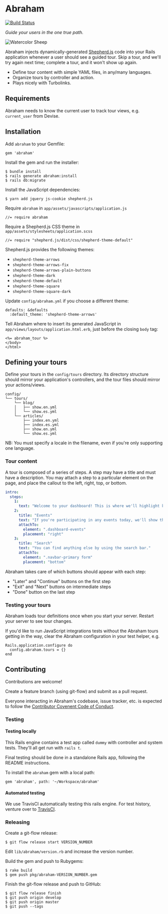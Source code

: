 # Abraham

[![Build Status](https://travis-ci.com/actmd/abraham.svg?branch=master)](https://travis-ci.com/actmd/abraham)

_Guide your users in the one true path._

![Watercolor Sheep](https://upload.wikimedia.org/wikipedia/commons/e/e4/Watercolor_Sheep_Drawing.jpg)

Abraham injects dynamically-generated [Shepherd.js](http://github.hubspot.com/shepherd/docs/welcome/) code into your Rails application whenever a user should see a guided tour. Skip a tour, and we'll try again next time; complete a tour, and it won't show up again.

* Define tour content with simple YAML files, in any/many languages.
* Organize tours by controller and action.
* Plays nicely with Turbolinks.

## Requirements

Abraham needs to know the current user to track tour views, e.g. `current_user` from Devise.

## Installation

Add `abraham` to your Gemfile:

```
gem 'abraham'

```

Install the gem and run the installer:

```
$ bundle install
$ rails generate abraham:install
$ rails db:migrate
```

Install the JavaScript dependencies:

```
$ yarn add jquery js-cookie shepherd.js
```

Require `abraham` in `app/assets/javascripts/application.js`

```
//= require abraham
```

Require a Shepherd.js CSS theme in `app/assets/stylesheets/application.scss`

```
//= require "shepherd.js/dist/css/shepherd-theme-default"
```

Shepherd.js provides the following themes:

- `shepherd-theme-arrows`
- `shepherd-theme-arrows-fix`
- `shepherd-theme-arrows-plain-buttons`
- `shepherd-theme-dark`
- `shepherd-theme-default`
- `shepherd-theme-square`
- `shepherd-theme-square-dark`

Update `config/abraham.yml` if you choose a different theme:

```
defaults: &defaults
  :default_theme: 'shepherd-theme-arrows'
```

Tell Abraham where to insert its generated JavaScript in `app/views/layouts/application.html.erb`, just before the closing `body` tag:

```erb
<%= abraham_tour %>
</body>
</html>
```

## Defining your tours

Define your tours in the `config/tours` directory. Its directory structure should mirror your application's controllers, and the tour files should mirror your actions/views.

```
config/
└── tours/
    └── blog/
    │   ├── show.en.yml
    │   └── show.es.yml    
    └── articles/
        ├── index.en.yml
        ├── index.es.yml
        ├── show.en.yml
        └── show.es.yml
```

NB: You must specify a locale in the filename, even if you're only supporting one language.

### Tour content

A tour is composed of a series of steps. A step may have a title and must have a description. You may attach a step to a particular element on the page, and place the callout to the left, right, top, or bottom.

```yaml
intro:
  steps:
    1:
      text: "Welcome to your dashboard! This is where we'll highlight key information to manage your day."
    2:
      title: "Events"
      text: "If you're participating in any events today, we'll show that here."
      attachTo:
        element: ".dashboard-events"
        placement: "right"
    3:
      title: "Search"
      text: "You can find anything else by using the search bar."
      attachTo:
        element: ".navbar-primary form"
        placement: "bottom"
```

Abraham takes care of which buttons should appear with each step:

* "Later" and "Continue" buttons on the first step
* "Exit" and "Next" buttons on intermediate steps
* "Done" button on the last step

### Testing your tours

Abraham loads tour definitions once when you start your server. Restart your server to see tour changes.

If you'd like to run JavaScript integrations tests without the Abraham tours getting in the way, clear the Abraham configuration in your test helper, e.g.

```
Rails.application.configure do
  config.abraham.tours = {}
end
```

## Contributing

Contributions are welcome!

Create a feature branch (using git-flow) and submit as a pull request.

Everyone interacting in Abraham's codebase, issue tracker, etc. is expected to follow the [Contributor Covenent Code of Conduct](https://www.contributor-covenant.org/version/1/4/code-of-conduct).

### Testing

#### Testing locally

This Rails engine contains a test app called `dummy` with controller and system tests. They'll all get run with `rails t`.

Final testing should be done in a standalone Rails app, following the README instructions.

To install the `abraham` gem with a local path:

```
gem 'abraham', path: '~/Workspace/abraham'
```

#### Automated testing

We use TravisCI automatically testing this rails engine. For test history, venture over to [TravisCI](https://travis-ci.com/actmd/abraham).

### Releasing

Create a git-flow release:

```
$ git flow release start VERSION_NUMBER
```

Edit `lib/abraham/version.rb` and increase the version number.

Build the gem and push to Rubygems:

```
$ rake build
$ gem push pkg/abraham-VERSION_NUMBER.gem
```

Finish the git-flow release and push to GitHub:

```
$ git flow release finish
$ git push origin develop
$ git push origin master
$ git push --tags
```
